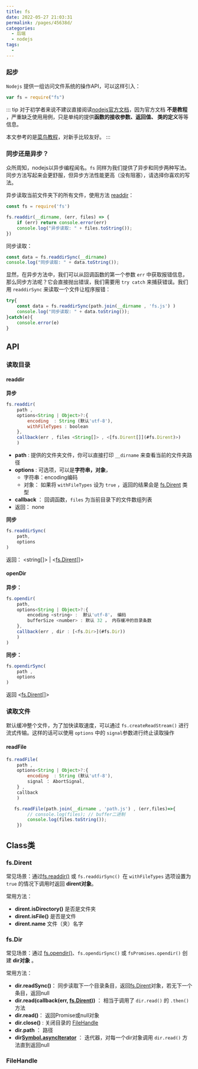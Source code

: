 ```yaml
---
title: fs
date: 2022-05-27 21:03:31
permalink: /pages/45638d/
categories:
  - 后端
  - nodejs
tags:
  - 
---
```


### 起步

`Nodejs` 提供一组访问文件系统的操作API，可以这样引入：

```js
var fs = require("fs")
```

::: tip
对于初学者来说不建议直接阅读[nodejs官方文档](http://nodejs.cn/api/fs.html#file-system)，因为官方文档 **不是教程** ，严重缺乏使用用例，只是单纯的提供**函数的接收参数、返回值、
类的定义**等等信息。

本文参考的是[菜鸟教程](https://www.runoob.com/nodejs/nodejs-fs.html)，对新手比较友好。
:::

### 同步还是异步？

众所周知，nodejs以异步编程闻名。`fs` 同样为我们提供了异步和同步两种写法。同步方法写起来会更舒服，但异步方法性能更高（没有阻塞），请选择你喜欢的写法。

异步读取当前文件夹下的所有文件，使用方法 [readdir](#读取目录)：

```js
const fs = require('fs')

fs.readdir(__dirname, (err, files) => {
    if (err) return console.error(err)
    console.log("异步读取: " + files.toString());
})

```

同步读取：
```js
const data = fs.readdirSync(__dirname)
console.log("同步读取: " + data.toString());
```

显然，在异步方法中，我们可以从回调函数的第一个参数 `err` 中获取报错信息，那么同步方法呢？它会直接抛出错误，我们需要用 `try catch` 来捕获错误。我们用 `readdirSync` 来读取一个文件让程序报错：

```js
try{
    const data = fs.readdirSync(path.join(__dirname , 'fs.js') )
    console.log("同步读取: " + data.toString());
}catch(e){
    console.error(e)
}

```


## API


### 读取目录

#### readdir

**异步**

```js
fs.readdir(
    path ,
    options<String | Object>?:{
        encoding  : String (默认'utf-8'),
        withFileTypes : boolean
    },
    callback(err , files <String[]> , <[fs.Dirent[]](#fs.Dirent)>)
    )
```

-   **path** : 提供的文件夹文件，你可以直接打印 `__dirname` 来查看当前的文件夹路径
-   **options** : 可选项，可以是**字符串，对象**，
    -   字符串：encoding编码
    -   对象： 如果将 `withFileTypes` 设为 `true` ，返回的结果会是 [fs.Dirent](#fs.Dirent) 类型
-   **callback** ： 回调函数，`files` 为当前目录下的文件数组列表
-   返回： none

**同步**

```js
fs.readdirSync(
    path,
    options
)
```

返回： <string[]> | <[fs.Dirent[]](#fs.Dirent)>


#### openDir

**异步：**

```js
fs.opendir(
    path,
    options<String | Object>?:{
        encoding <string> :  默认'utf-8'， 编码
        bufferSize <number> : 默认 32 ， 内存缓冲的目录条数
    },
    callback(err , dir : [<fs.Dir>](#fs.Dir))
    )
)
```

**同步：**

```js
fs.opendirSync(
    path ,
    options
)
```
返回 <[fs.Dirent[]](#fs.Dirent)>


### 读取文件

默认缓冲整个文件，为了加快读取速度，可以通过 `fs.createReadStream()` 进行流式传输。这样的话可以使用 `options` 中的 `signal`参数进行终止读取操作

#### readFile

```js
fs.readFile(
    path ,
    options<String | Object>?:{ 
        encoding  : String (默认'utf-8'),
        signal ： AbortSignal,
    } , 
    callback
    )
```


```js
   fs.readFile(path.join(__dirname , 'path.js') , (err,files)=>{
        // console.log(files); // buffer二进制
        console.log(files.toString()); 
    })
```


## Class类

### fs.Dirent

常见场景：通过[fs.readdir()](#readdir) 或 `fs.readdirSync() `在 `withFileTypes` 选项设置为 `true` 的情况下调用时返回 **dirent对象**。

常用方法：
-   **dirent.isDirectory()**  是否是文件夹
-   **dirent.isFile()** 是否是文件
-   **dirent.name**  文件（夹）名字


### fs.Dir

常见场景：通过 [fs.opendir()](#opendir)、`fs.opendirSync()` 或 `fsPromises.opendir()` 创建 **dir对象** 。

常用方法：
-   **dir.readSync()**： 同步读取下一个目录条目，返回[fs.Dirent](#fs.Dirent)对象，若无下一个条目，返回null
-   **dir.read(callback(err, [fs.Dirent](#fs.Dirent)))** ： 相当于调用了 `dir.read()` 的 `.then()` 方法 
-   **dir.read()**： 返回Promise或null对象
-   **dir.close()** : 关闭目录的 [FileHandle](#FileHandle)
-   **dir.path** ： 路径
-   **dir[Symbol.asyncIterator]()** ： 迭代器，对每一个dir对象调用 `dir.read()` 方法直到返回null

### FileHandle